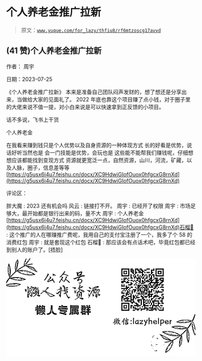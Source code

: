 # 个人养老金推广拉新

> 原文：[`www.yuque.com/for_lazy/thfiu8/rf6mtzoscg17avvd`](https://www.yuque.com/for_lazy/thfiu8/rf6mtzoscg17avvd)



## (41 赞)个人养老金推广拉新 

作者： 周宇 

日期：2023-07-25 

《个人养老金推广拉新》 本来是准备自己团队闷声发财的，想了想还是分享出来，当做给大家的见面礼了。 2022 年底也靠这个项目赚了点小钱，对于圈子里的大佬来说不值一提，对小白来说是可以快速拿到正反馈的小项目。 

话不多说，飞书上干货 

个人养老金 

在我看来赚到钱只是个人优势以及自身资源的一种体现方式 长的好看是优势，说话好听当然也是 会一门技能是优势，会玩也是 这些能不能帮我们赚钱呢，仔细想想应该都能找到变现方式 资源就更宽泛一点，自然资源，山川，河流，矿藏，以及人脉，圈子，信息差等等[https://g5usx6i4u7.feishu.cn/docx/XC9HdwiGIofOuox0hfgcxG8rnXd](https://g5usx6i4u7.feishu.cn/docx/XC9HdwiGIofOuox0hfgcxG8rnXd) 

评论区： 

胖大魔 : 2023 还有机会吗 风云 : 链接打不开。 周宇 : 已经开了权限 周宇 : 市场足够大，最开始都是银行出来的码，量不大 周宇 : 个人养老金[https://g5usx6i4u7.feishu.cn/docx/XC9HdwiGIofOuox0hfgcxG8rnXd](https://g5usx6i4u7.feishu.cn/docx/XC9HdwiGIofOuox0hfgcxG8rnXd)石榴🐾 : 这个推广的人在哪赚推广费呢，我用自己的支付宝注册了一个，我多了个 58 的消费红包 周宇 : 就是套现这个红包 石榴🐾 : 那应该会有点话术吧，毕竟红包都已经到别人的账户了。[捂脸] 

![](img/894d30a529e7c37bcd3392323c99941c.png)  